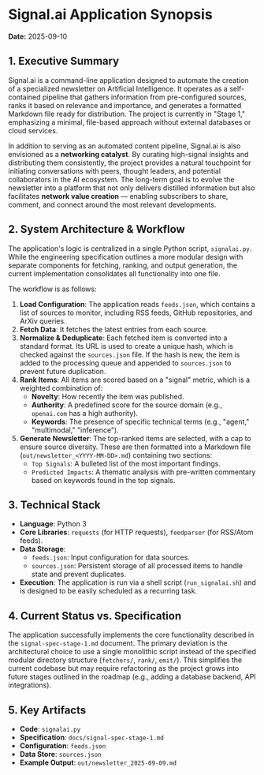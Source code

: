 # Signal.ai Application Synopsis

**Date:** 2025-09-10

## 1. Executive Summary


Signal.ai is a command-line application designed to automate the creation of a specialized newsletter on Artificial Intelligence. It operates as a self-contained pipeline that gathers information from pre-configured sources, ranks it based on relevance and importance, and generates a formatted Markdown file ready for distribution. The project is currently in "Stage 1," emphasizing a minimal, file-based approach without external databases or cloud services.

In addition to serving as an automated content pipeline, Signal.ai is also envisioned as a **networking catalyst**. By curating high-signal insights and distributing them consistently, the project provides a natural touchpoint for initiating conversations with peers, thought leaders, and potential collaborators in the AI ecosystem. The long-term goal is to evolve the newsletter into a platform that not only delivers distilled information but also facilitates **network value creation** — enabling subscribers to share, comment, and connect around the most relevant developments.

## 2. System Architecture & Workflow

The application's logic is centralized in a single Python script, `signalai.py`. While the engineering specification outlines a more modular design with separate components for fetching, ranking, and output generation, the current implementation consolidates all functionality into one file.

The workflow is as follows:

1.  **Load Configuration**: The application reads `feeds.json`, which contains a list of sources to monitor, including RSS feeds, GitHub repositories, and ArXiv queries.
2.  **Fetch Data**: It fetches the latest entries from each source.
3.  **Normalize & Deduplicate**: Each fetched item is converted into a standard format. Its URL is used to create a unique hash, which is checked against the `sources.json` file. If the hash is new, the item is added to the processing queue and appended to `sources.json` to prevent future duplication.
4.  **Rank Items**: All items are scored based on a "signal" metric, which is a weighted combination of:
    *   **Novelty**: How recently the item was published.
    *   **Authority**: A predefined score for the source domain (e.g., `openai.com` has a high authority).
    *   **Keywords**: The presence of specific technical terms (e.g., "agent," "multimodal," "inference").
5.  **Generate Newsletter**: The top-ranked items are selected, with a cap to ensure source diversity. These are then formatted into a Markdown file (`out/newsletter_<YYYY-MM-DD>.md`) containing two sections:
    *   `Top Signals`: A bulleted list of the most important findings.
    *   `Predicted Impacts`: A thematic analysis with pre-written commentary based on keywords found in the top signals.

## 3. Technical Stack

*   **Language**: Python 3
*   **Core Libraries**: `requests` (for HTTP requests), `feedparser` (for RSS/Atom feeds).
*   **Data Storage**:
    *   `feeds.json`: Input configuration for data sources.
    *   `sources.json`: Persistent storage of all processed items to handle state and prevent duplicates.
*   **Execution**: The application is run via a shell script (`run_signalai.sh`) and is designed to be easily scheduled as a recurring task.

## 4. Current Status vs. Specification

The application successfully implements the core functionality described in the `signal-spec-stage-1.md` document. The primary deviation is the architectural choice to use a single monolithic script instead of the specified modular directory structure (`fetchers/`, `rank/`, `emit/`). This simplifies the current codebase but may require refactoring as the project grows into future stages outlined in the roadmap (e.g., adding a database backend, API integrations).

## 5. Key Artifacts

*   **Code**: `signalai.py`
*   **Specification**: `docs/signal-spec-stage-1.md`
*   **Configuration**: `feeds.json`
*   **Data Store**: `sources.json`
*   **Example Output**: `out/newsletter_2025-09-09.md`
